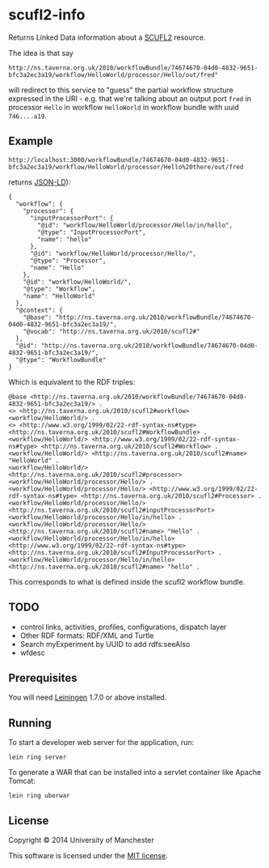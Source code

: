 # scufl2-info

Returns Linked Data information about a [SCUFL2](http://dev.mygrid.org.uk/wiki/display/developer/SCUFL2) 
resource.

The idea is that say

    http://ns.taverna.org.uk/2010/workflowBundle/74674670-04d0-4832-9651-bfc3a2ec3a19/workflow/HelloWorld/processor/Hello/out/fred"

will redirect to this service to "guess" the partial workflow structure
expressed in the URI - e.g. that we're talking about an output port 
`fred` in processor `Hello` in workflow `HelloWorld` in workflow bundle
with uuid `746....a19`.

## Example

    http://localhost:3000/workflowBundle/74674670-04d0-4832-9651-bfc3a2ec3a19/workflow/HelloWorld/processor/Hello%20there/out/fred

returns [JSON-LD](http://json-ld.org/)):

    
    {
      "workflow": {
        "processor": {
          "inputProcessorPort": {
            "@id": "workflow/HelloWorld/processor/Hello/in/hello",
            "@type": "InputProcessorPort",
            "name": "hello"
          },
          "@id": "workflow/HelloWorld/processor/Hello/",
          "@type": "Processor",
          "name": "Hello"
        },
        "@id": "workflow/HelloWorld/",
        "@type": "Workflow",
        "name": "HelloWorld"
      },
      "@context": {
        "@base": "http://ns.taverna.org.uk/2010/workflowBundle/74674670-04d0-4832-9651-bfc3a2ec3a19/",
        "@vocab": "http://ns.taverna.org.uk/2010/scufl2#"
      },
      "@id": "http://ns.taverna.org.uk/2010/workflowBundle/74674670-04d0-4832-9651-bfc3a2ec3a19/",
      "@type": "WorkflowBundle"
    }
    


Which is equivalent to the RDF triples:

    @base <http://ns.taverna.org.uk/2010/workflowBundle/74674670-04d0-4832-9651-bfc3a2ec3a19/> .
    <> <http://ns.taverna.org.uk/2010/scufl2#workflow> <workflow/HelloWorld/> .
    <> <http://www.w3.org/1999/02/22-rdf-syntax-ns#type> <http://ns.taverna.org.uk/2010/scufl2#WorkflowBundle> .
    <workflow/HelloWorld/> <http://www.w3.org/1999/02/22-rdf-syntax-ns#type> <http://ns.taverna.org.uk/2010/scufl2#Workflow> .
    <workflow/HelloWorld/> <http://ns.taverna.org.uk/2010/scufl2#name> "HelloWorld" .
    <workflow/HelloWorld/> <http://ns.taverna.org.uk/2010/scufl2#processor> <workflow/HelloWorld/processor/Hello/> .
    <workflow/HelloWorld/processor/Hello/> <http://www.w3.org/1999/02/22-rdf-syntax-ns#type> <http://ns.taverna.org.uk/2010/scufl2#Processor> .
    <workflow/HelloWorld/processor/Hello/> <http://ns.taverna.org.uk/2010/scufl2#inputProcessorPort> <workflow/HelloWorld/processor/Hello/in/hello> .
    <workflow/HelloWorld/processor/Hello/> <http://ns.taverna.org.uk/2010/scufl2#name> "Hello" .
    <workflow/HelloWorld/processor/Hello/in/hello> <http://www.w3.org/1999/02/22-rdf-syntax-ns#type> <http://ns.taverna.org.uk/2010/scufl2#InputProcessorPort> .
    <workflow/HelloWorld/processor/Hello/in/hello> <http://ns.taverna.org.uk/2010/scufl2#name> "hello" .
    
This corresponds to what is defined inside the scufl2 workflow bundle.

## TODO

- control links, activities, profiles, configurations, dispatch layer
- Other RDF formats: RDF/XML and Turtle
- Search myExperiment by UUID to add rdfs:seeAlso 
- wfdesc


## Prerequisites

You will need [Leiningen][1] 1.7.0 or above installed.

[1]: https://github.com/technomancy/leiningen

## Running

To start a developer web server for the application, run:

    lein ring server

To generate a WAR that can be installed into a servlet container like Apache Tomcat:

    lein ring uberwar

## License

Copyright © 2014 University of Manchester

This software is licensed under the [MIT license](LICENSE.txt).

